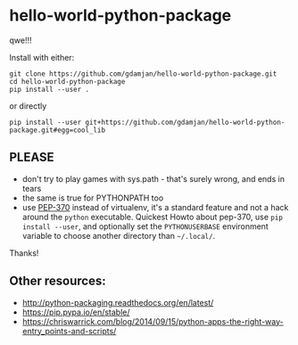 # hello-world-python-package

qwe!!!

Install with either:
```
git clone https://github.com/gdamjan/hello-world-python-package.git
cd hello-world-python-package
pip install --user .
```
or directly
```
pip install --user git+https://github.com/gdamjan/hello-world-python-package.git#egg=cool_lib
```

## PLEASE

* don't try to play games with sys.path - that's surely wrong, and ends in tears
* the same is true for PYTHONPATH too
* use [PEP-370](https://www.python.org/dev/peps/pep-0370/) instead of virtualenv, it's a standard feature and not a hack around the `python` executable. Quickest Howto about pep-370, use `pip install --user`, and optionally set the `PYTHONUSERBASE` environment variable to choose another directory than `~/.local/`.

Thanks!


## Other resources:

* http://python-packaging.readthedocs.org/en/latest/
* https://pip.pypa.io/en/stable/
* https://chriswarrick.com/blog/2014/09/15/python-apps-the-right-way-entry_points-and-scripts/
